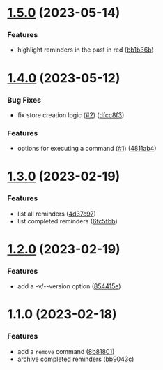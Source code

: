 # [1.5.0](https://github.com/ddbas/remindd-cli/compare/v1.4.0...v1.5.0) (2023-05-14)


### Features

* highlight reminders in the past in red ([bb1b36b](https://github.com/ddbas/remindd-cli/commit/bb1b36bf74c3084c5ec62ea1fcf8077221786f8e))



# [1.4.0](https://github.com/ddbas/remindd-cli/compare/v1.3.0...v1.4.0) (2023-05-12)


### Bug Fixes

* fix store creation logic ([#2](https://github.com/ddbas/remindd-cli/issues/2)) ([dfcc8f3](https://github.com/ddbas/remindd-cli/commit/dfcc8f3a02e7757cc3847d38cd0735fdcaeb1045))


### Features

* options for executing a command ([#1](https://github.com/ddbas/remindd-cli/issues/1)) ([4811ab4](https://github.com/ddbas/remindd-cli/commit/4811ab4191981b169eff58d7f1e6e4848c37fc49))



# [1.3.0](https://github.com/ddbas/remindd-cli/compare/v1.2.0...v1.3.0) (2023-02-19)


### Features

* list all reminders ([4d37c97](https://github.com/ddbas/remindd-cli/commit/4d37c9790f579d8f4fc41302dbaa38c7e05c94ae))
* list completed reminders ([6fc5fbb](https://github.com/ddbas/remindd-cli/commit/6fc5fbbdee3b9f906c049396cb6a7ac239d630d0))



# [1.2.0](https://github.com/ddbas/remindd-cli/compare/v1.1.0...v1.2.0) (2023-02-19)


### Features

* add a -v/--version option ([854415e](https://github.com/ddbas/remindd-cli/commit/854415e7f00547bfd3db0b5b430e8c4f8a9670aa))



# 1.1.0 (2023-02-18)


### Features

* add a `remove` command ([8b81801](https://github.com/ddbas/remindd-cli/commit/8b81801a0b152898f5b5440def1051fc5edbffc0))
* archive completed reminders ([bb9043c](https://github.com/ddbas/remindd-cli/commit/bb9043c2ffe21121d830cc869bf797f152f04486))



